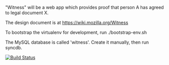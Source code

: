 "Witness" will be a web app which provides proof that person A has agreed
to legal document X.

The design document is at <https://wiki.mozilla.org/Witness>

To bootstrap the virtualenv for development, run ./bootstrap-env.sh

The MySQL database is called 'witness'. Create it manually, then run
syncdb.

[![Build Status](https://travis-ci.org/khchen428/witness.png)]( https://travis-ci.org/khchen428/witness)
